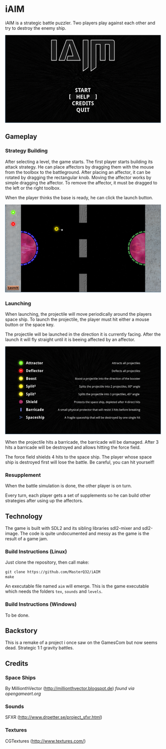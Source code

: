 # iAIM

iAIM is a strategic battle puzzler. Two players play against each other and try to destroy the enemy ship.

![](https://raw.githubusercontent.com/MasterQ32/iAIM/master/screenshots/mainmenu.png)

## Gameplay

### Strategy Building
After selecting a level, the game starts. The first player starts building its attack strategy. He can place affectors by dragging them with the mouse from the toolbox to the
battleground. After placing an affector, it can be rotated by dragging the rectangular knob. Moving the affector works by simple dragging the affector. To remove the affector, it must be dragged to the left or the right toolbox. 

When the player thinks the base is ready, he can click the launch button.

![](https://raw.githubusercontent.com/MasterQ32/iAIM/master/screenshots/building.png)

### Launching
When launching, the projectile will move periodically around the players space ship. To launch the projectile, the player must hit either a mouse button or the space key.

The projectile will be launched in the direction it is currently facing. After the launch it will fly straight until it is beeing affected by an affector.

![](https://raw.githubusercontent.com/MasterQ32/iAIM/master/screenshots/help.png)

When the projectile hits a barricade, the barricade will be damaged. After 3 hits a barricade will be destroyed and allows hitting the force field.

The force field shields 4 hits to the space ship. The player whose space ship is destroyed first will lose the battle. Be careful, you can hit yourself!

### Resupplement
When the battle simulation is done, the other player is on turn.

Every turn, each player gets a set of supplements so he can build other strategies after using up the affectors.

## Technology
The game is built with SDL2 and its sibling libraries sdl2-mixer and sdl2-image.
The code is quite undocumented and messy as the game is the result of a game jam.

### Build Instructions (Linux)
Just clone the repository, then call make:

	git clone https://github.com/MasterQ32/iAIM
	make

An executable file named `aim` will emerge. This is the game executable which needs the folders `tex`, `sounds` and `levels`.

### Build Instructions (Windows)
To be done.

## Backstory
This is a remake of a project i once saw on the GamesCom but now seems dead. Strategic 1:1 gravity battles.

## Credits

### Space Ships
By MillionthVector (http://millionthvector.blogspot.de)
*found via opengameart.org*

### Sounds
SFXR (http://www.drpetter.se/project_sfxr.html)

### Textures
CGTextures (http://www.textures.com/)